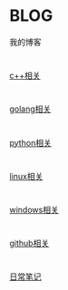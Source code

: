 # BLOG
我的博客

#
[c++相关](code/cpp)
#
[golang相关](code/go)
#
[python相关](code/python)
#
[linux相关](code/linux)
#
[windows相关](code/windows)
#
[github相关](code/github)
#
[日常笔记](code/note)
